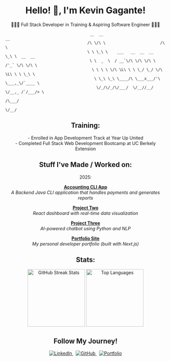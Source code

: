 <h1 align="center"> Hello! 👋, I'm Kevin Gagante!</h1>
<p align="center"> 👨🏽‍💻 Full Stack Developer in Training & Aspiring Software Engineer 👨🏽‍💻 </p>

```
                                     __  __                          __              
                                    /\ \/\ \                        /\ \             
                                    \ \ \_\ \    ___   __  __  __   \_\ \  __  __    
                                     \ \  _  \  / __`\/\ \/\ \/\ \  /'_` \/\ \/\ \   
                                      \ \ \ \ \/\ \L\ \ \ \_/ \_/ \/\ \L\ \ \ \_\ \  
                                       \ \_\ \_\ \____/\ \___x___/'\ \___,_\/`____ \ 
                                        \/_/\/_/\/___/  \/__//__/   \/__,_ /`/___/> \
                                                                               /\___/
                                                                               \/__/ 
```

<h2 align="center"> Training: </h2>
<p align="center">
- Enrolled in App Development Track at Year Up United <br>
- Completed Full Stack Web Development Bootcamp at UC Berkely Extension
<br>
</p>

<h2 align="center"> Stuff I've Made / Worked on:</h3>

<div align="center">  
2025:

**[Accounting CLI App](https://github.com/Gagucci/Capstone-1-Accounting-Ledger-App)**  
*A Backend Java CLI application that handles payments and generates reports*  

**[Project Two](https://github.com/yourusername/project2)**  
*React dashboard with real-time data visualization*  

**[Project Three](https://github.com/yourusername/project3)**  
*AI-powered chatbot using Python and NLP*  

**[Portfolio Site](https://yourportfolio.com)**  
*My personal developer portfolio (built with Next.js)*  
</div>

<h2 align="center">Stats:</h2>

<div align="center">
  
  <img src="https://github-readme-streak-stats.herokuapp.com/?user=xuAMINE&theme=dark&background=000000&ring=00FF00&fire=00FF00&currStreakLabel=00FF00&sideLabels=FFFFFF" alt="GitHub Streak Stats" height="180px"/>

<img src="https://github-readme-stats.vercel.app/api/top-langs/?username=xuAMINE&layout=compact&theme=dark&bg_color=000000&title_color=FFFFFF&text_color=FFFFFF&icon_color=00FF00" alt="Top Languages" height="180px"/>
</div>

<h2 align="center"> Follow My Journey! </h2>
<div align="center">
  <a href="https://www.linkedin.com/in/kevingagante/">
    <img src="https://img.shields.io/badge/LinkedIn-181717?style=for-the-badge&logo=linkedin&logoColor=white" alt="LinkedIn"/>
  </a>
  &nbsp;
  <a href="https://github.com/Gagucci">
    <img src="https://img.shields.io/badge/GitHub-181717?style=for-the-badge&logo=github&logoColor=white" alt="GitHub"/>
  </a>
  &nbsp;
  <a href="https://gagucci.github.io/KG-Portfolio/">
    <img src="https://img.shields.io/badge/Portfolio-181717?style=for-the-badge&logo=arc&logoColor=white" alt="Portfolio"/>
  </a>
</div>
